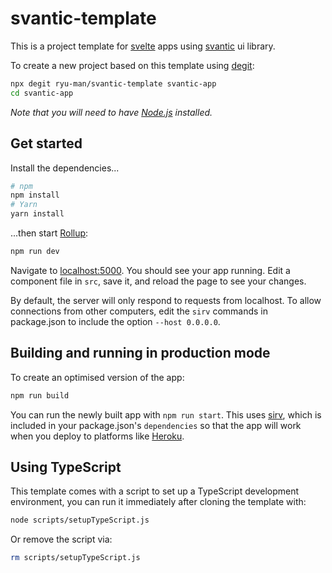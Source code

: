 # svantic-template

This is a project template for [svelte](https://svelte.dev) apps using [svantic](https://www.github.com/ryu-man/svantic) ui library.

To create a new project based on this template using [degit](https://github.com/Rich-Harris/degit):

```bash
npx degit ryu-man/svantic-template svantic-app
cd svantic-app
```

*Note that you will need to have [Node.js](https://nodejs.org) installed.*

## Get started

Install the dependencies...

```bash
# npm
npm install
# Yarn
yarn install
```

...then start [Rollup](https://rollupjs.org):

```bash
npm run dev
```

Navigate to [localhost:5000](http://localhost:5000). You should see your app running. Edit a component file in `src`, save it, and reload the page to see your changes.

By default, the server will only respond to requests from localhost. To allow connections from other computers, edit the `sirv` commands in package.json to include the option `--host 0.0.0.0`.


## Building and running in production mode

To create an optimised version of the app:

```bash
npm run build
```

You can run the newly built app with `npm run start`. This uses [sirv](https://github.com/lukeed/sirv), which is included in your package.json's `dependencies` so that the app will work when you deploy to platforms like [Heroku](https://heroku.com).


## Using TypeScript

This template comes with a script to set up a TypeScript development environment, you can run it immediately after cloning the template with:

```bash
node scripts/setupTypeScript.js
```

Or remove the script via:

```bash
rm scripts/setupTypeScript.js
```
